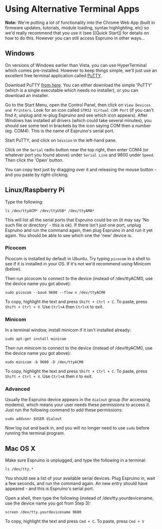 <!--- Copyright (c) 2013 Gordon Williams, Pur3 Ltd. See the file LICENSE for copying permission. -->
Using Alternative Terminal Apps
============================

**Note:** We're putting a lot of functionality into the Chrome Web App (built in firmware updates, tutorials, module loading, syntax highlighting, etc) so we'd really recommend that you use it (see [[Quick Start]] for details on how to do this. However you can still access Espruino in other ways...

Windows
-------

On versions of Windows earlier than Vista, you can use HyperTerminal which comes pre-installed. However to keep things simple, we'll just use an excellent free terminal application called [PuTTY](http://www.chiark.greenend.org.uk/~sgtatham/putty/).

Download PuTTY [from here](http://www.chiark.greenend.org.uk/~sgtatham/putty/). You can either download the simple 'PuTTY' (which is a single executable which needs no installer), or you can download an installer.

Go to the Start Menu, open the Control Panel, then click on ```View Devices and Printers```. Look for an icon called ```STM32 Virtual COM Port``` (if you can't find it, unplug and re-plug Espruino and see which icon appears). After Windows has installed all drivers (which could take several minutes), you should see some text in brackets by the icon saying COM then a number (eg. COM4). This is the name of Espruino's serial port.

Start PuTTY, and click on ```Session``` in the left-hand pane.

Click on the ```Serial``` radio button near the top right, then enter COM4 (or whatever port you found above) under ```Serial Line``` and 9600 under ```Speed```. Then click the 'Open' button.

You can copy text just by dragging over it and releasing the mouse button - and you paste by right-clicking.


Linux/Raspberry Pi
-------------------

Type the following:

```ls /dev/ttyACM* /dev/ttyUSB* /dev/ttyAMA*```

This will list all the serial ports that Espruino could be on (it may say 'No such file or directory' - this is ok). If there isn't just one port, unplug Espruino and run the command again, then plug Espruino in and run it yet again. You should be able to see which one the 'new' device is.

### Picocom

Picocom is installed by default in Ubuntu. Try typing ```picocom``` in a shell to see if it is installed in your OS. If it's not we'd recommend using Minicom (below).

Then run picocom to connect to the device (instead of /dev/ttyACM0, use the device name you got above):

```sudo picocom --baud 9600 --flow n /dev/ttyACM0```

To copy, highlight the text and press ```Shift + Ctrl + C```. To paste, press ```Shift + Ctrl + V```. Use ```Ctrl+A``` then ```Ctrl+X``` to exit.

### Minicom

In a terminal window, install minicom if it isn't installed already:

```sudo apt-get install minicom```

Then run minicom to connect to the device (instead of /dev/ttyACM0, use the device name you got above):

```sudo minicom -b 9600 -D /dev/ttyACM0```

To copy, highlight the text and press ```Shift + Ctrl + C```. To paste, press ```Shift + Ctrl + V```. Use ```Ctrl+A``` then ```X``` to exit.

### Advanced

Usually the Espruino device appears in the ```dialout``` group (for accessing modems), which means your user needs these permissions to access it. Just run the following command to add these permissions:

```sudo adduser $USER dialout```

Now log out and back in, and you will no longer need to use ```sudo``` before running the terminal program.

Mac OS X
----------

Make sure Espruino is unplugged, and type the following in a terminal:

```ls /dev/tty.*```

You should see a list of your available serial devices. Plug Espruino in, wait a few seconds, and run the command again. An new entry should have appeared - and this is Espruino's serial port.

Open a shell, then type the following (instead of /dev/tty.yourdevicename, use the device name you got from Step 3):

```screen /dev/tty.yourdevicename 9600```

To copy, highlight the text and press ```Cmd + C```. To paste, press ```Cmd + V```
